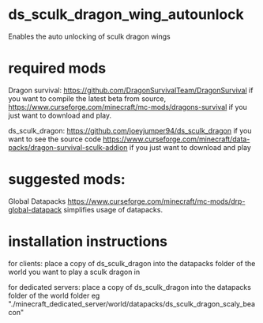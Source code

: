 # ds_sculk_dragon_wing_autounlock
 Enables the auto unlocking of sculk dragon wings

# required mods
 Dragon survival:
 https://github.com/DragonSurvivalTeam/DragonSurvival if you want to compile the latest beta from source,
 https://www.curseforge.com/minecraft/mc-mods/dragons-survival if you just want to download and play.

 ds_sculk_dragon:
 https://github.com/joeyjumper94/ds_sculk_dragon if you want to see the source code
 https://www.curseforge.com/minecraft/data-packs/dragon-survival-sculk-addion if you just want to download and play

# suggested mods:
 Global Datapacks
 https://www.curseforge.com/minecraft/mc-mods/drp-global-datapack simplifies usage of datapacks.

# installation instructions
 for clients:
 place a copy of ds_sculk_dragon into the datapacks folder of the world you want to play a sculk dragon in

 for dedicated servers:
 place a copy of ds_sculk_dragon into the datapacks folder of the world folder eg "./minecraft_dedicated_server/world/datapacks/ds_sculk_dragon_scaly_beacon"
